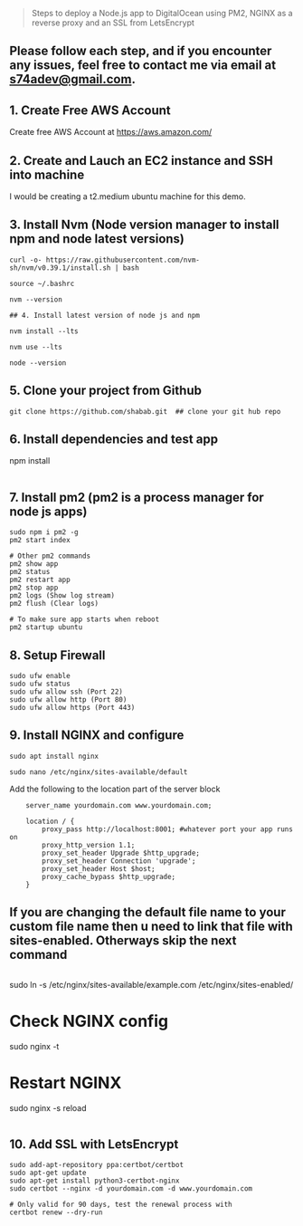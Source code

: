 > Steps to deploy a Node.js app to DigitalOcean using PM2, NGINX as a reverse proxy and an SSL from LetsEncrypt
## Please follow each step, and if you encounter any issues, feel free to contact me via email at s74adev@gmail.com.
## 1. Create Free AWS Account
Create free AWS Account at https://aws.amazon.com/

## 2. Create and Lauch an EC2 instance and SSH into machine
I would be creating a t2.medium ubuntu machine for this demo.

## 3. Install Nvm (Node version manager to install npm and node latest versions)
```
curl -o- https://raw.githubusercontent.com/nvm-sh/nvm/v0.39.1/install.sh | bash

source ~/.bashrc

nvm --version

## 4. Install latest version of node js and npm

nvm install --lts

nvm use --lts

node --version
```

## 5. Clone your project from Github
```
git clone https://github.com/shabab.git  ## clone your git hub repo
```

## 6. Install dependencies and test app 
npm install
```
```
## 7. Install pm2 (pm2 is a process manager for node js apps)
```
sudo npm i pm2 -g
pm2 start index

# Other pm2 commands
pm2 show app
pm2 status
pm2 restart app
pm2 stop app
pm2 logs (Show log stream)
pm2 flush (Clear logs)

# To make sure app starts when reboot
pm2 startup ubuntu
```

## 8. Setup Firewall
```
sudo ufw enable
sudo ufw status
sudo ufw allow ssh (Port 22)
sudo ufw allow http (Port 80)
sudo ufw allow https (Port 443)
```

## 9. Install NGINX and configure
```
sudo apt install nginx

sudo nano /etc/nginx/sites-available/default
```

Add the following to the location part of the server block
```
    server_name yourdomain.com www.yourdomain.com;

    location / {
        proxy_pass http://localhost:8001; #whatever port your app runs on
        proxy_http_version 1.1;
        proxy_set_header Upgrade $http_upgrade;
        proxy_set_header Connection 'upgrade';
        proxy_set_header Host $host;
        proxy_cache_bypass $http_upgrade;
    }
```

## If you are changing the default file name to your custom file name then u need to link that file with sites-enabled. Otherways skip the next command
```
```

sudo ln -s /etc/nginx/sites-available/example.com /etc/nginx/sites-enabled/ 

# Check NGINX config
sudo nginx -t

# Restart NGINX
sudo nginx -s reload
```
```
## 10. Add SSL with LetsEncrypt
```
sudo add-apt-repository ppa:certbot/certbot
sudo apt-get update
sudo apt-get install python3-certbot-nginx
sudo certbot --nginx -d yourdomain.com -d www.yourdomain.com

# Only valid for 90 days, test the renewal process with
certbot renew --dry-run
```
